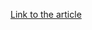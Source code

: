 [Link to the article](https://www.akamai.com/blog/security/magecart-skimmers-are-alive-and-well-constant-vigilance-is-required)
